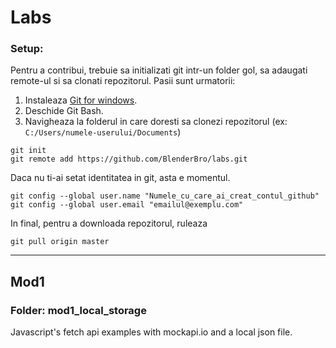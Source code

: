 # Labs
### Setup:
Pentru a contribui, trebuie sa initializati git intr-un folder gol, sa adaugati remote-ul si sa clonati repozitorul. Pasii sunt urmatorii:
1. Instaleaza [Git for windows](https://gitforwindows.org/).
2. Deschide Git Bash.
3. Navigheaza la folderul in care doresti sa clonezi repozitorul (ex: ```C:/Users/numele-userului/Documents```)
```
git init
git remote add https://github.com/BlenderBro/labs.git
```
Daca nu ti-ai setat identitatea in git, asta e momentul.
```
git config --global user.name "Numele_cu_care_ai_creat_contul_github"
git config --global user.email "emailul@exemplu.com"
```
In final, pentru a downloada repozitorul, ruleaza
```
git pull origin master
```
***
## Mod1
### Folder: mod1_local_storage

Javascript's fetch api examples with mockapi.io and a local json file.
